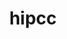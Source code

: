 ---
title: "hipcc"
layout: cache
categories: [package, develop]
meta: {"compilers": ["gcc@=11.4.0", "gcc@=13.2.0"], "num_specs": 11, "num_specs_by_stack": {"e4s": 8, "ml-linux-x86_64-rocm": 3, "root": 11}, "oss": ["ubuntu22.04", "ubuntu24.04"], "platforms": ["linux"], "stacks": ["e4s", "ml-linux-x86_64-rocm", "root"], "targets": ["x86_64_v3"], "versions": ["6.1.2", "6.3.1", "6.3.2"]}
spec_details: [{"compiler": "gcc@=11.4.0", "hash": "7qxdscmiqeyyvgmrvczxo35yi4diosm3", "os": "ubuntu22.04", "platform": "linux", "size": "-", "stacks": ["e4s", "root"], "tarball": "https://binaries.spack.io/develop/build_cache/linux-ubuntu22.04-x86_64_v3/gcc-11.4.0/hipcc-6.3.2/linux-ubuntu22.04-x86_64_v3-gcc-11.4.0-hipcc-6.3.2-7qxdscmiqeyyvgmrvczxo35yi4diosm3.spack", "target": "x86_64_v3", "variants": ["build_system=cmake", "build_type=Release", "generator=make", "~ipo", "patches=c10b010"], "versions": ["6.3.2"]}, {"compiler": "gcc@=13.2.0", "hash": "7vjqsxtujsgicx6elqlrrzw664hr5ohw", "os": "ubuntu24.04", "platform": "linux", "size": "-", "stacks": ["ml-linux-x86_64-rocm", "root"], "tarball": "https://binaries.spack.io/develop/build_cache/linux-ubuntu24.04-x86_64_v3/gcc-13.2.0/hipcc-6.1.2/linux-ubuntu24.04-x86_64_v3-gcc-13.2.0-hipcc-6.1.2-7vjqsxtujsgicx6elqlrrzw664hr5ohw.spack", "target": "x86_64_v3", "variants": ["build_system=cmake", "build_type=Release", "generator=make", "~ipo", "patches=f9d4d87"], "versions": ["6.1.2"]}, {"compiler": "gcc@=11.4.0", "hash": "gk4ff2aj67oolaooqrfc4lkfml6wvbdg", "os": "ubuntu22.04", "platform": "linux", "size": "-", "stacks": ["e4s", "root"], "tarball": "https://binaries.spack.io/develop/build_cache/linux-ubuntu22.04-x86_64_v3/gcc-11.4.0/hipcc-6.3.2/linux-ubuntu22.04-x86_64_v3-gcc-11.4.0-hipcc-6.3.2-gk4ff2aj67oolaooqrfc4lkfml6wvbdg.spack", "target": "x86_64_v3", "variants": ["build_system=cmake", "build_type=Release", "generator=make", "~ipo", "patches=c10b010"], "versions": ["6.3.2"]}, {"compiler": "gcc@=11.4.0", "hash": "ht7mata4heeku7yridykk4wl6mmttztr", "os": "ubuntu22.04", "platform": "linux", "size": "-", "stacks": ["e4s", "root"], "tarball": "https://binaries.spack.io/develop/build_cache/linux-ubuntu22.04-x86_64_v3/gcc-11.4.0/hipcc-6.3.1/linux-ubuntu22.04-x86_64_v3-gcc-11.4.0-hipcc-6.3.1-ht7mata4heeku7yridykk4wl6mmttztr.spack", "target": "x86_64_v3", "variants": ["build_system=cmake", "build_type=Release", "generator=make", "~ipo", "patches=c10b010"], "versions": ["6.3.1"]}, {"compiler": "gcc@=11.4.0", "hash": "lh7i5huxxbt7yihzaztl77wo667dtykr", "os": "ubuntu22.04", "platform": "linux", "size": "-", "stacks": ["e4s", "root"], "tarball": "https://binaries.spack.io/develop/build_cache/linux-ubuntu22.04-x86_64_v3/gcc-11.4.0/hipcc-6.3.2/linux-ubuntu22.04-x86_64_v3-gcc-11.4.0-hipcc-6.3.2-lh7i5huxxbt7yihzaztl77wo667dtykr.spack", "target": "x86_64_v3", "variants": ["build_system=cmake", "build_type=Release", "generator=make", "~ipo", "patches=c10b010"], "versions": ["6.3.2"]}, {"compiler": "gcc@=11.4.0", "hash": "lxrhwhz2cf6euwc3fve4ftosdxiahw2b", "os": "ubuntu22.04", "platform": "linux", "size": "-", "stacks": ["e4s", "root"], "tarball": "https://binaries.spack.io/develop/build_cache/linux-ubuntu22.04-x86_64_v3/gcc-11.4.0/hipcc-6.3.2/linux-ubuntu22.04-x86_64_v3-gcc-11.4.0-hipcc-6.3.2-lxrhwhz2cf6euwc3fve4ftosdxiahw2b.spack", "target": "x86_64_v3", "variants": ["build_system=cmake", "build_type=Release", "generator=make", "~ipo", "patches=c10b010"], "versions": ["6.3.2"]}, {"compiler": "gcc@=13.2.0", "hash": "mabwlyzjztttkcsbejncdb4a5c37oalj", "os": "ubuntu24.04", "platform": "linux", "size": "-", "stacks": ["ml-linux-x86_64-rocm", "root"], "tarball": "https://binaries.spack.io/develop/build_cache/linux-ubuntu24.04-x86_64_v3/gcc-13.2.0/hipcc-6.1.2/linux-ubuntu24.04-x86_64_v3-gcc-13.2.0-hipcc-6.1.2-mabwlyzjztttkcsbejncdb4a5c37oalj.spack", "target": "x86_64_v3", "variants": ["build_system=cmake", "build_type=Release", "generator=make", "~ipo", "patches=f9d4d87"], "versions": ["6.1.2"]}, {"compiler": "gcc@=13.2.0", "hash": "n4aamzo2ghsqoty6zfx3p32zlp5l2gql", "os": "ubuntu24.04", "platform": "linux", "size": "-", "stacks": ["ml-linux-x86_64-rocm", "root"], "tarball": "https://binaries.spack.io/develop/build_cache/linux-ubuntu24.04-x86_64_v3/gcc-13.2.0/hipcc-6.1.2/linux-ubuntu24.04-x86_64_v3-gcc-13.2.0-hipcc-6.1.2-n4aamzo2ghsqoty6zfx3p32zlp5l2gql.spack", "target": "x86_64_v3", "variants": ["build_system=cmake", "build_type=Release", "generator=make", "~ipo", "patches=f9d4d87"], "versions": ["6.1.2"]}, {"compiler": "gcc@=11.4.0", "hash": "phg6mdnceu3dqsam7mrutgmks2iy4pp2", "os": "ubuntu22.04", "platform": "linux", "size": "-", "stacks": ["e4s", "root"], "tarball": "https://binaries.spack.io/develop/build_cache/linux-ubuntu22.04-x86_64_v3/gcc-11.4.0/hipcc-6.3.2/linux-ubuntu22.04-x86_64_v3-gcc-11.4.0-hipcc-6.3.2-phg6mdnceu3dqsam7mrutgmks2iy4pp2.spack", "target": "x86_64_v3", "variants": ["build_system=cmake", "build_type=Release", "generator=make", "~ipo", "patches=c10b010"], "versions": ["6.3.2"]}, {"compiler": "gcc@=11.4.0", "hash": "xqnj3dpgznbpxcr3hud5qulmaeg4ffio", "os": "ubuntu22.04", "platform": "linux", "size": "-", "stacks": ["e4s", "root"], "tarball": "https://binaries.spack.io/develop/build_cache/linux-ubuntu22.04-x86_64_v3/gcc-11.4.0/hipcc-6.3.1/linux-ubuntu22.04-x86_64_v3-gcc-11.4.0-hipcc-6.3.1-xqnj3dpgznbpxcr3hud5qulmaeg4ffio.spack", "target": "x86_64_v3", "variants": ["build_system=cmake", "build_type=Release", "generator=make", "~ipo", "patches=c10b010"], "versions": ["6.3.1"]}, {"compiler": "gcc@=11.4.0", "hash": "yztlnjg53xljsr5jtw3sdpbbsouvvixj", "os": "ubuntu22.04", "platform": "linux", "size": "-", "stacks": ["e4s", "root"], "tarball": "https://binaries.spack.io/develop/build_cache/linux-ubuntu22.04-x86_64_v3/gcc-11.4.0/hipcc-6.3.2/linux-ubuntu22.04-x86_64_v3-gcc-11.4.0-hipcc-6.3.2-yztlnjg53xljsr5jtw3sdpbbsouvvixj.spack", "target": "x86_64_v3", "variants": ["build_system=cmake", "build_type=Release", "generator=make", "~ipo", "patches=c10b010"], "versions": ["6.3.2"]}]
---